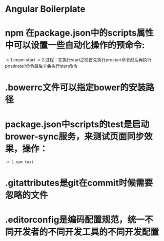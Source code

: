 # Angular Boilerplate

# npm 在package.json中的scripts属性中可以设置一些自动化操作的预命令:
 -> 1.cnpm start
 -> 2.过程：在执行start之前首先执行prestart命令然后再执行postinstall命令最后才会执行start命令

# .bowerrc文件可以指定bower的安装路径

# package.json中scripts的test是启动brower-sync服务，来测试页面同步效果，操作：
    -> 1.npm test

# .gitattributes是git在commit时候需要忽略的文件

# .editorconfig是编码配置规范，统一不同开发者的不同开发工具的不同开发配置